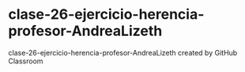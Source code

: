 # clase-26-ejercicio-herencia-profesor-AndreaLizeth
clase-26-ejercicio-herencia-profesor-AndreaLizeth created by GitHub Classroom
